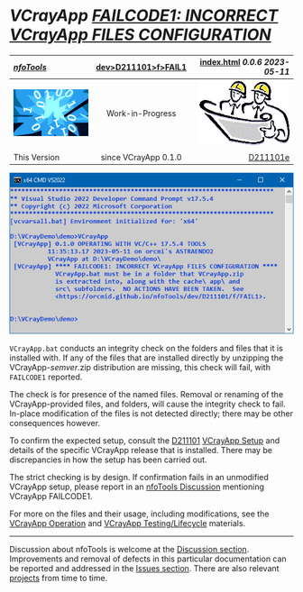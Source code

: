 <!-- index.md 0.0.6                 UTF-8                          2023-05-11
     ----1----|----2----|----3----|----4----|----5----|----6----|----7----|--*

            FAILCODE1: INCORRECT VCrayApp FILES CONFIGURATION
     -->

# ***VCrayApp** [FAILCODE1: INCORRECT VCrayApp FILES CONFIGURATION](.)*

| ***[nfoTools](../../../../)*** | [dev](../../../)[>D211101](../../)[>f](../)[>FAIL1](.) | [index.html](index.html) ***0.0.6 2023-05-11*** |
| :--                |       :-:          | --: |
| ![nfotools](../../../../images/nfoWorks-2014-06-02-1702-LogoSmall.png) | Work-in-Progress | ![Hard Hat Area](../../../../images/hardhat-logo.gif) |
|              |                     |           |
| This Version | since VCrayApp 0.1.0 | [D211101e](../../e) |

![FAILCODE1 Message](FAIL1-2023-05-11-1137-VCrayApp-0.1.0.png)

`VCrayApp.bat` conducts an integrity check on the folders and files that it
is installed with.  If any of the files that are installed directly by
unzipping the VCrayApp-*semver*.zip distribution are missing, this check will
fail, with `FAILCODE1` reported.

The check is for presence of the named files.  Removal or renaming of the
VCrayApp-provided files, and folders, will cause the integrity check to fail.
In-place modification of the files is not detected directly; there may be
other consequences however.

To confirm the expected setup, consult the [D211101](../../)
[VCrayApp Setup](../../a) and details of the specific VCrayApp release
that is installed.  There may be discrepancies in how the setup has been
carried out.

The strict checking is by design.
If confirmation fails in an unmodified VCrayApp setup, please report in
an [nfoTools Discussion](https://github.com/orcmid/nfoTools/discussions)
mentioning VCrayApp FAILCODE1.

For more on the files and their usage, including modifications, see the
[VCrayApp Operation](../../b/) and
[VCrayApp Testing/Lifecycle](../../c/) materials.

----

Discussion about nfoTools is welcome at the
[Discussion section](https://github.com/orcmid/nfoTools/discussions).
Improvements and removal of defects in this particular documentation can be
reported and addressed in the
[Issues section](https://github.com/orcmid/nfoTools/issues).  There are also
relevant [projects](https://github.com/orcmid/nfoTools/projects?type=classic)
from time to time.

<!-- ----1----|----2----|----3----|----4----|----5----|----6----|----7----|--*

     0.0.6 2023-05-11T20:18Z Fix simple typos
     0.0.5 2023-05-11T18:47Z Update for VCrayApp-0.1.0 release demo
     0.0.4 2023-05-07T19:42Z Reflect transposition to new location
     0.0.3 2023-04-21T17:10Z Touch-ups
     0.0.2 2023-04-14T17:40Z Fix simple typo
     0.0.1 2023-04-11T23:04Z Replace with improved screen capture
     0.0.0 2023-04-10T22:07Z Initial account

               *** end D211101/f/FAIL1/index.md ***
     -->
